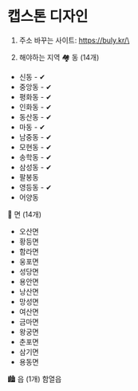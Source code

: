 # 캡스톤 디자인

1. 주소 바꾸는 사이트: https://buly.kr/\

2. 해야하는 지역
🏘 동 (14개)
- 신동 - ✔
- 중앙동 - ✔
- 평화동 - ✔
- 인화동 - ✔
- 동산동 - ✔
- 마동 - ✔
- 남중동 - ✔
- 모현동 - ✔
- 송학동 - ✔
- 삼성동 - ✔
- 팔봉동
- 영등동 - ✔
- 어양동

🌾 면 (14개)
- 오산면
- 황등면
- 함라면
- 웅포면
- 성당면
- 용안면
- 낭산면
- 망성면
- 여산면
- 금마면
- 왕궁면
- 춘포면
- 삼기면
- 용동면

🏙 읍 (1개)
함열읍
